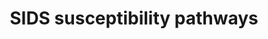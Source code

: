 ---
annotations:
- id: PW:0000854
  parent: signaling pathway
  type: Pathway Ontology
  value: serotonin signaling pathway
- id: DOID:9007
  type: Disease Ontology
  value: sudden infant death syndrome
authors:
- MaintBot
- Egonw
- Ddigles
- Eweitz
description: In this model, we provide an integrated view of Sudden Infant Death Syndrome
  (SIDS) at the level of implicated tissues, signaling networks and genetics. The
  purpose of this model is to serve as an overview of research in this field and recommend
  new candidates for more focused or genome wide analyses. SIDS is the sudden and
  unexpected death of an infant (less than 1 year of age), almost always during deep
  sleep, where no cause of death can be found by autopsy. Factors that mediate SIDS
  are likely to be both biological and behavioral, such as sleeping position, environment
  and stress during a critical phase of infant development (http://www.nichd.nih.gov/health/topics/Sudden_Infant_Death_Syndrome.cfm).
  While no clear diagnostic markers currently exist, several polymorphisms have been
  identified which are significantly over-represented in distinct SIDS ethnic population.
  The large majority of these polymorphisms exist in genes associated with neuronal
  signaling, cardiac contraction and inflammatory response. These and other lines
  of evidence suggest that SIDS has a strong autonomic nervous system component (PMID:12350301).
  One of the neuronal nuclei most strongly implicated in SIDS has been the raphe nucleus
  of the brain stem. In this nuclei there are ultrastructural, cellular and molecular
  changes associated with SIDS relative to controls (PMID:19342987). This region of
  the brain is responsible for the large majority of serotonin that is produced in
  the human body and is functionally important in the regulation of normal cardiopulmonary
  activity, sleep and thermoregulation (see associated references).  Genes associated
  with serotonin synthesis and receptivity have some of the strongest genetic association
  with SIDS. Principle among these genes is the serotonin transporter SLC6A4 and the
  serotonin receptor HTR1A. SLC6A4 exhibits decreased expression in the raphe nucleus
  of the medulla oblongata and polymorphisms specifically associated with SIDS (PMID:19342987).
  In 75% of infants with SIDS, there is decreased HTR1A expression relative to controls
  along with an increase in the number of raphe serotonin neurons (PMID:19342987).
  Over-expression of the mouse orthologue of the HTR1A gene in the juvenile mouse
  medulla produces an analogous phenotype to SIDS with death due to bradycardia and
  hypothermia (PMID:18599790). These genes as well as those involved in serotonin
  synthesis are predicted to be transcriptionally regulated by a common factor, FEV
  (human orthologue of PET-1). PET-1 knock-out results in up to a 90% loss of serotonin
  neurons (PMID:12546819), while polymorphisms in FEV are over-represented in African
  American infants with SIDS. In addition to FEV, other transcription factors implicated
  in the regulation of these genes (Putative transcriptional regulators (TRs)) and
  FEV are also listed (see associated references). In addition to serotonin, vasopressin
  signaling and its regulation by serotonin appear to be important in a common pathway
  of cardiopulmonary regulation (PMID:2058745). A protein that associates with vasopressin
  signaling, named pituitary adenylate cyclase-activating polypeptide (ADCYAP1), results
  in a SIDS like phenotype, characterized by a high increase in spontaneous neonatal
  death, exacerbated by hypothermia and hypoxia (PMID:14608012), when disrupted in
  mice. Protein for this gene is widely distributed throughout the central nervous
  system (CNS), including autonomic control centers (PMID:12389210). ADCYAP1 and HTR1A
  are both predicted to be transcriptionally regulated by REST promoter binding. Regulation
  of G-protein coupled signaling pathways is illustrated for these genes, however,
  it is not clear whether ADCYAP1 acts directly upon raphe serotonin neurons.   Another
  potentially important class of receptors in SIDS is nicotine. Receptors for nicotine
  are expressed in serotonin neurons of the raphe throughout development (PMID:18986852).  Application
  of nicotine or cigarette smoke is sufficient to inhibit electrical activity of raphe
  serotonin neurons (PMID:17515803) and chronic nicotine infusion in rats decreases
  expression of SLC6A4 (PMID:18778441). Furthermore, nicotine exposure reduces both
  HTR1A and HTR2A immunoreactivity in several nuclei of the brainstem (PMID:17451658).  In
  addition to CNS abnormalities, several studies have identified a critical link between
  cardiac arrhythmia (long QT syndrome) and SIDS (PMID:18928334). A number of genetic
  association studies identified functionally modifying mutations in critical cardiac
  channels in as many as 10% of all SIDS cases (PMID:18928334). These mutations have
  been predicted to predispose infants for long QT syndrome and sudden death. The
  highest proportion of SIDS associated mutations (both inherited and sporadic) is
  found in the sodium channel gene SCN5A. Examination of putative transcriptional
  regulators for these genes, highlights a diverse set of factors as well as a relatively
  common one (SP1).  Finally, several miscellaneous mutations have been identified
  in genes associated with inflammatory response and thermoregulation. Infection is
  considered a significant risk factor for SIDS (PMID:19114412). For inflammatory
  associated genes, such as TNF alpha, interleukin 10 and complement component 4,
  many of these mutations are only significant in the presence of infection and SIDS.
  In addition to these mutations, cerebrospinal fluid levels of IL6 are increased
  in SIDS cases as well as IL6R levels in the arcuate nucleus of the brain, another
  major site of serotonin synthesis (PMID:19396608). Genes such as ILR6 and ADCYAP1
  are also associated with autoimmune disorders, thus SIDS may also be associated
  with autoinflammation of autonomic centers in the brain. Regulation of thermogenesis
  by brown adipose tissue has been proposed be an important component of SIDS, given
  that SIDS incidence is highest in the winter time and that animal models of SIDS
  demonstrate variation in body temperature. Interestingly, activation of raphe HTR1A
  decreases both shivering and peripheral vasoconstriction in piglets (18094064).
  Although a putative significant polymorphism was identified in the thermoregulator
  gene HSP60, this only occurred in one SIDS case. It is important to note that in
  the large majority of all these studies, sleeping position and smoking were among
  the most significant risk factors for SIDS.   In loving memory of Milo Salomonis
  (http://www.milosalomonis.org).
last-edited: 2021-05-23
organisms:
- Mus musculus
redirect_from:
- /index.php/Pathway:WP1266
- /instance/WP1266
- /instance/WP1266_rr117943
revision: r117943
schema-jsonld:
- '@context': https://schema.org/
  '@id': https://wikipathways.github.io/pathways/WP1266.html
  '@type': Dataset
  creator:
    '@type': Organization
    name: WikiPathways
  description: In this model, we provide an integrated view of Sudden Infant Death
    Syndrome (SIDS) at the level of implicated tissues, signaling networks and genetics.
    The purpose of this model is to serve as an overview of research in this field
    and recommend new candidates for more focused or genome wide analyses. SIDS is
    the sudden and unexpected death of an infant (less than 1 year of age), almost
    always during deep sleep, where no cause of death can be found by autopsy. Factors
    that mediate SIDS are likely to be both biological and behavioral, such as sleeping
    position, environment and stress during a critical phase of infant development
    (http://www.nichd.nih.gov/health/topics/Sudden_Infant_Death_Syndrome.cfm). While
    no clear diagnostic markers currently exist, several polymorphisms have been identified
    which are significantly over-represented in distinct SIDS ethnic population. The
    large majority of these polymorphisms exist in genes associated with neuronal
    signaling, cardiac contraction and inflammatory response. These and other lines
    of evidence suggest that SIDS has a strong autonomic nervous system component
    (PMID:12350301). One of the neuronal nuclei most strongly implicated in SIDS has
    been the raphe nucleus of the brain stem. In this nuclei there are ultrastructural,
    cellular and molecular changes associated with SIDS relative to controls (PMID:19342987).
    This region of the brain is responsible for the large majority of serotonin that
    is produced in the human body and is functionally important in the regulation
    of normal cardiopulmonary activity, sleep and thermoregulation (see associated
    references).  Genes associated with serotonin synthesis and receptivity have some
    of the strongest genetic association with SIDS. Principle among these genes is
    the serotonin transporter SLC6A4 and the serotonin receptor HTR1A. SLC6A4 exhibits
    decreased expression in the raphe nucleus of the medulla oblongata and polymorphisms
    specifically associated with SIDS (PMID:19342987). In 75% of infants with SIDS,
    there is decreased HTR1A expression relative to controls along with an increase
    in the number of raphe serotonin neurons (PMID:19342987). Over-expression of the
    mouse orthologue of the HTR1A gene in the juvenile mouse medulla produces an analogous
    phenotype to SIDS with death due to bradycardia and hypothermia (PMID:18599790).
    These genes as well as those involved in serotonin synthesis are predicted to
    be transcriptionally regulated by a common factor, FEV (human orthologue of PET-1).
    PET-1 knock-out results in up to a 90% loss of serotonin neurons (PMID:12546819),
    while polymorphisms in FEV are over-represented in African American infants with
    SIDS. In addition to FEV, other transcription factors implicated in the regulation
    of these genes (Putative transcriptional regulators (TRs)) and FEV are also listed
    (see associated references). In addition to serotonin, vasopressin signaling and
    its regulation by serotonin appear to be important in a common pathway of cardiopulmonary
    regulation (PMID:2058745). A protein that associates with vasopressin signaling,
    named pituitary adenylate cyclase-activating polypeptide (ADCYAP1), results in
    a SIDS like phenotype, characterized by a high increase in spontaneous neonatal
    death, exacerbated by hypothermia and hypoxia (PMID:14608012), when disrupted
    in mice. Protein for this gene is widely distributed throughout the central nervous
    system (CNS), including autonomic control centers (PMID:12389210). ADCYAP1 and
    HTR1A are both predicted to be transcriptionally regulated by REST promoter binding.
    Regulation of G-protein coupled signaling pathways is illustrated for these genes,
    however, it is not clear whether ADCYAP1 acts directly upon raphe serotonin neurons.   Another
    potentially important class of receptors in SIDS is nicotine. Receptors for nicotine
    are expressed in serotonin neurons of the raphe throughout development (PMID:18986852).  Application
    of nicotine or cigarette smoke is sufficient to inhibit electrical activity of
    raphe serotonin neurons (PMID:17515803) and chronic nicotine infusion in rats
    decreases expression of SLC6A4 (PMID:18778441). Furthermore, nicotine exposure
    reduces both HTR1A and HTR2A immunoreactivity in several nuclei of the brainstem
    (PMID:17451658).  In addition to CNS abnormalities, several studies have identified
    a critical link between cardiac arrhythmia (long QT syndrome) and SIDS (PMID:18928334).
    A number of genetic association studies identified functionally modifying mutations
    in critical cardiac channels in as many as 10% of all SIDS cases (PMID:18928334).
    These mutations have been predicted to predispose infants for long QT syndrome
    and sudden death. The highest proportion of SIDS associated mutations (both inherited
    and sporadic) is found in the sodium channel gene SCN5A. Examination of putative
    transcriptional regulators for these genes, highlights a diverse set of factors
    as well as a relatively common one (SP1).  Finally, several miscellaneous mutations
    have been identified in genes associated with inflammatory response and thermoregulation.
    Infection is considered a significant risk factor for SIDS (PMID:19114412). For
    inflammatory associated genes, such as TNF alpha, interleukin 10 and complement
    component 4, many of these mutations are only significant in the presence of infection
    and SIDS. In addition to these mutations, cerebrospinal fluid levels of IL6 are
    increased in SIDS cases as well as IL6R levels in the arcuate nucleus of the brain,
    another major site of serotonin synthesis (PMID:19396608). Genes such as ILR6
    and ADCYAP1 are also associated with autoimmune disorders, thus SIDS may also
    be associated with autoinflammation of autonomic centers in the brain. Regulation
    of thermogenesis by brown adipose tissue has been proposed be an important component
    of SIDS, given that SIDS incidence is highest in the winter time and that animal
    models of SIDS demonstrate variation in body temperature. Interestingly, activation
    of raphe HTR1A decreases both shivering and peripheral vasoconstriction in piglets
    (18094064). Although a putative significant polymorphism was identified in the
    thermoregulator gene HSP60, this only occurred in one SIDS case. It is important
    to note that in the large majority of all these studies, sleeping position and
    smoking were among the most significant risk factors for SIDS.   In loving memory
    of Milo Salomonis (http://www.milosalomonis.org).
  keywords:
  - 5-HT
  - 5-HTP
  - Adcyap1
  - Adcyap1r1
  - Ar
  - Ascl1
  - Avp
  - C4A
  - C4B
  - Cav3
  - Cc2d1a
  - Cdca7l
  - Chrna4
  - Chrnb2
  - Chrnb4
  - Creb1
  - Ctcf
  - Ddc
  - Deaf1
  - Ece1
  - En1
  - Ep300
  - Fev
  - Foxm1
  - Gata2
  - Gata3
  - Gnb3
  - Hes1
  - Hes5
  - Hspd1
  - Htr1a
  - Htr2a
  - Il10
  - Il6
  - Il6ra
  - KCNQ1
  - Kcnh2
  - Kcnq1
  - L-Tryptophan
  - Lmx1b
  - Maoa
  - Nfkb1
  - Nfya
  - Nicotine
  - Nkx2-2
  - Nkx3-1
  - Nr3c1
  - Phox2a
  - Phox2b
  - Pou3f2
  - Ppargc1a
  - Ppargc1b
  - Rest
  - Ret
  - Rora
  - Ryr2
  - Scn5a
  - Slc6a4
  - Sp1
  - Tlx3
  - Tnf
  - Tph1
  - Tph2
  - Vipr1
  - Vipr2
  - Ybx1
  license: CC0
  name: SIDS susceptibility pathways
seo: CreativeWork
title: SIDS susceptibility pathways
wpid: WP1266
---